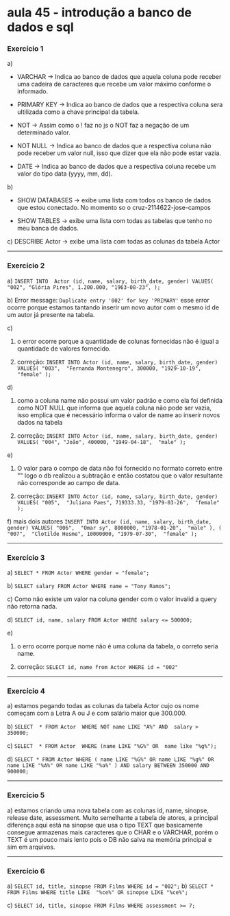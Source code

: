 # aula 45 - introdução a banco de dados e sql

### Exercício 1
a) 
- VARCHAR -> Indica ao banco de dados que aquela coluna pode receber uma cadeira de caracteres que recebe um valor máximo conforme o informado.

- PRIMARY KEY -> Indica ao banco de dados que a respectiva coluna sera ultilizada como a chave principal da tabela.

- NOT -> Assim como o ! faz no js o NOT faz a negação de um determinado valor.

- NOT NULL -> Indica ao banco de dados que a respectiva coluna não pode receber um valor null, isso que dizer que ela não pode estar vazia.

- DATE -> Indica ao banco de dados que a respectiva coluna recebe um valor do tipo data (yyyy, mm, dd).

b)
- SHOW DATABASES -> exibe uma lista com todos os banco de dados que estou conectado. No momento so o cruz-2114622-jose-campos

- SHOW TABLES -> exibe uma lista com todas as tabelas que tenho no meu banca de dados.

c) DESCRIBE Actor -> exibe uma lista com todas as colunas da tabela Actor

---
### Exercício 2

a) ``` INSERT INTO  Actor (id, name, salary, birth_date, gender)
VALUES(
  "002",
  "Glória Pires",
  1.200.000,
  "1963-08-23",
); ```

b) Error message: ``` Duplicate entry '002' for key 'PRIMARY' ``` esse error ocorre porque estamos tantando inserir um novo autor com o mesmo id de um autor já presente na tabela.

c)
1. o error ocorre porque a quantidade de colunas fornecidas não é igual a quantidade de valores fornecido.

2. correção: ``` INSERT INTO Actor (id, name, salary, birth_date, gender)
VALUES(
  "003", 
  "Fernanda Montenegro",
  300000,
  "1929-10-19", 
  "female"
); ```

d) 
1. como a coluna name não possui um valor padrão e como ela foi definida como NOT NULL que informa que aquela coluna não pode ser vazia, isso emplica que é necessário informa o valor de name ao inserir novos dados na tabela

2. correção; ``` INSERT INTO Actor (id, name, salary, birth_date, gender)
VALUES(
  "004",
  "João",
  400000,
  "1949-04-18", 
  "male"
); ```

e) 
1. O valor para o compo de data não foi fornecido no formato correto entre "" logo o db realizou a subtração e então costatou que o valor resultante não corresponde ao campo de data.

2. correção: ``` INSERT INTO Actor (id, name, salary, birth_date, gender)
VALUES(
  "005", 
  "Juliana Paes",
  719333.33,
  "1979-03-26", 
  "female"
); ```

f) mais dois autores ``` INSERT INTO Actor (id, name, salary, birth_date, gender)
VALUES(
  "006", 
  "Omar sy",
  8000000,
  "1978-01-20", 
  "male"
), (
  "007", 
  "Clotilde Hesme",
  10000000,
  "1979-07-30", 
  "female"
); ```

---
### Exercício 3

a) ``` SELECT * FROM Actor WHERE gender = "female"; ```

b) ``` SELECT salary FROM Actor WHERE name = "Tony Ramos"; ```

c) Como não existe um valor na coluna gender com o valor invalid a query não retorna nada.

d) ``` SELECT id, name, salary FROM Actor WHERE salary <= 500000; ```

e) 
1. o erro ocorre porque nome não é uma coluna da tabela, o correto seria name.

2. correção: ``` SELECT id, name from Actor WHERE id = "002" ```

---
### Exercício 4
a) estamos pegando todas as colunas da tabela Actor cujo os nome começam com a Letra A ou J e com salário maior que 300.000.

b) ``` SELECT  * FROM Actor 
WHERE NOT name LIKE "A%" AND  salary > 350000; ```

c) ``` SELECT  * FROM Actor 
WHERE (name LIKE "%G%" OR  name like "%g%"); ```

d) ``` SELECT * FROM Actor
WHERE
  (
    name LIKE "%G%"
    OR name LIKE "%g%"
    OR name LIKE "%A%"
    OR name LIKE "%a%"
  ) AND salary BETWEEN 350000
  AND 900000; ```

---
### Exercício 5
a) estamos criando uma nova tabela com as colunas id, name, sinopse, release date, assessment. Muito semelhante a tabela de atores, a principal diferença aqui está na sinopse que usa o tipo TEXT que basicamente consegue armazenas mais caracteres que o CHAR e o VARCHAR, porém o TEXT é um pouco mais lento pois o DB não salva na memória principal e sim em arquivos.

---
### Exercício 6
a) ``` SELECT id, title, sinopse FROM Films WHERE id = "002"; ```
b) ``` SELECT * FROM Films WHERE title LIKE  "%ce%" OR sinopse LIKE "%ce%"; ```

c) ``` SELECT id, title, sinopse FROM Films WHERE assessment >= 7; ```

